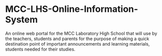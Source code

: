 # MCC-LHS-Online-Information-System
An online web portal for the MCC Laboratory High School that will use by the teachers, students and parents for the purpose of making a quick destination point of important announcements and learning materials, students needed for their studies.
